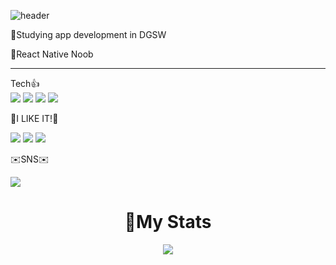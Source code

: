 ![header](https://capsule-render.vercel.app/api?type=waving&color=61DAFB&height=300&section=header&text=App-Developer&fontSize=80)

🌱Studying app development in DGSW  


🌱React Native Noob    
***
Tech👍    
<img src="https://img.shields.io/badge/Android-3DDC84?style=flat-square&logo=Android&logoColor=white"/> <img src="https://img.shields.io/badge/React Native-61DAFB?style=flat-square&logo=React&logoColor=white"/> <img src="https://img.shields.io/badge/JavaScript-F7DF1E?style=flat-square&logo=JavaScript&logoColor=white"/>
<img src="https://img.shields.io/badge/Kotlin-7F52FF?style=flat-square&logo=Kotlin&logoColor=white"/>


👊I LIKE IT!👊

<img src="https://img.shields.io/badge/Apple-000000?style=flat-square&logo=Apple&logoColor=white"/> <img src="https://img.shields.io/badge/Google-4285F4?style=flat-square&logo=Google&logoColor=white"/> <img src="https://img.shields.io/badge/Facebook-1877F2?style=flat-square&logo=Facebook&logoColor=white"/>


✉️SNS✉️

<a href="https://www.instagram.com/geonwo_o06/" target="_blank"><img src="https://img.shields.io/badge/Instagram-E4405F?style=flat-square&logo=Instagram&logoColor=white"/></a>

# <div align="center">👏My Stats
<div align="center">
  <img src="https://github-readme-stats.vercel.app/api?username=Garr15&show_icons=true&theme=radical"/></a>
</div>
</div>


